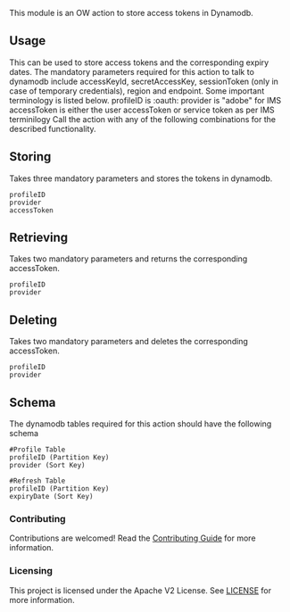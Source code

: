 This module is an OW action to store access tokens in Dynamodb.

## Usage
This can be used to store access tokens and the corresponding expiry dates.
The mandatory parameters required for this action to talk to dynamodb include accessKeyId, secretAccessKey, sessionToken (only in case of temporary credentials), region and endpoint.
Some important terminology is listed below.
profileID is <IntegrationID>:oauth:<IMS UserID>
provider is "adobe" for IMS
accessToken is either the user accessToken or service token as per IMS terminilogy
Call the action with any of the following combinations for the described functionality.


## Storing
Takes three mandatory parameters and stores the tokens in dynamodb.
```
profileID
provider
accessToken
```

## Retrieving
Takes two mandatory parameters and returns the corresponding accessToken.
```
profileID
provider
```

## Deleting
Takes two mandatory parameters and deletes the corresponding accessToken.
```
profileID
provider
```

## Schema
The dynamodb tables required for this action should have the following schema
```
#Profile Table
profileID (Partition Key)
provider (Sort Key)

#Refresh Table
profileID (Partition Key)
expiryDate (Sort Key)
```

### Contributing

Contributions are welcomed! Read the [Contributing Guide](./.github/CONTRIBUTING.md) for more information.

### Licensing

This project is licensed under the Apache V2 License. See [LICENSE](LICENSE) for more information.
